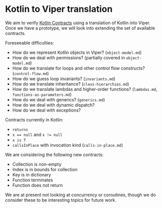 # Kotlin to Viper translation

We aim to verify [Kotlin Contracts][0] using a translation of Kotlin into Viper.
Once we have a prototype, we will look into extending the set of available contracts.

Foreseeable difficulties:
- How do we represent Kotlin objects in Viper? (`object-model.md`)
- How do we deal with permissions? (partially covered in `object-model.md`)
- How do we translate for loops and other control flow constructs? (`control-flow.md`)
- How do we guess loop invariants? (`invariants.md`)
- How do we translate inheritance? (`class-hierarchies.md`)
- How do we translate lambdas and higher-order functions? (`lambdas.md`, `functions-as-parameters.md`)
- How do we deal with generics? (`generics.md`)
- How do we deal with dynamic dispatch?
- How do we deal with exceptions?

Contracts currently in Kotlin:
- `returns`
- `x == null` and `x != null`
- `x is T`
- `callsInPlace` with invocation kind (`calls-in-place.md`)

We are considering the following new contracts:
- Collection is non-empty
- Index is in bounds for collection
- Key is in dictionary
- Function terminates
- Function does not return

We are at present not looking at concurrency or coroutines, though we do consider
these to be interesting topics for future work.

[0]: https://github.com/Kotlin/KEEP/blob/3490e847fe51aa6deb869654029a5a514638700e/proposals/kotlin-contracts.md
